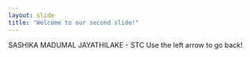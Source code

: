 ```yaml
---
layout: slide
title: "Welcome to our second slide!"
---
```

SASHIKA MADUMAL JAYATHILAKE - STC
Use the left arrow to go back!
